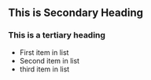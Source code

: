 ## This is Secondary Heading
### This is a tertiary heading

* First item in list
* Second item in list
* third item in list 
